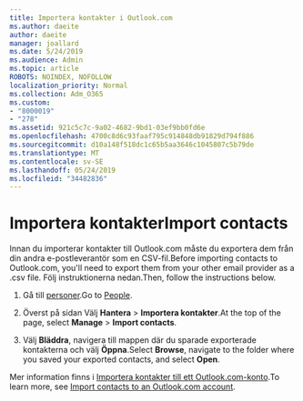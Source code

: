 ```yaml
---
title: Importera kontakter i Outlook.com
ms.author: daeite
author: daeite
manager: joallard
ms.date: 5/24/2019
ms.audience: Admin
ms.topic: article
ROBOTS: NOINDEX, NOFOLLOW
localization_priority: Normal
ms.collection: Adm_O365
ms.custom:
- "8000019"
- "278"
ms.assetid: 921c5c7c-9a02-4682-9bd1-03ef9bb0fd6e
ms.openlocfilehash: 4700c8d6c93faaf795c914848db91829d794f886
ms.sourcegitcommit: d10a148f518dc1c65b5aa3646c1045807c5b79de
ms.translationtype: MT
ms.contentlocale: sv-SE
ms.lasthandoff: 05/24/2019
ms.locfileid: "34482836"
---
```

# <a name="import-contacts"></a><span data-ttu-id="57081-102">Importera kontakter</span><span class="sxs-lookup"><span data-stu-id="57081-102">Import contacts</span></span>

<span data-ttu-id="57081-103">Innan du importerar kontakter till Outlook.com måste du exportera dem från din andra e-postleverantör som en CSV-fil.</span><span class="sxs-lookup"><span data-stu-id="57081-103">Before importing contacts to Outlook.com, you'll need to export them from your other email provider as a .csv file.</span></span> <span data-ttu-id="57081-104">Följ instruktionerna nedan.</span><span class="sxs-lookup"><span data-stu-id="57081-104">Then, follow the instructions below.</span></span>
  
1. <span data-ttu-id="57081-105">Gå till [personer](https://outlook.live.com/people/).</span><span class="sxs-lookup"><span data-stu-id="57081-105">Go to [People](https://outlook.live.com/people/).</span></span>

2. <span data-ttu-id="57081-106">Överst på sidan Välj **Hantera** \> **Importera kontakter**.</span><span class="sxs-lookup"><span data-stu-id="57081-106">At the top of the page, select **Manage** \> **Import contacts**.</span></span>

3. <span data-ttu-id="57081-107">Välj **Bläddra**, navigera till mappen där du sparade exporterade kontakterna och välj **Öppna**.</span><span class="sxs-lookup"><span data-stu-id="57081-107">Select **Browse**, navigate to the folder where you saved your exported contacts, and select **Open**.</span></span>

<span data-ttu-id="57081-108">Mer information finns i [Importera kontakter till ett Outlook.com-konto](https://go.microsoft.com/fwlink/p/?linkid=873136).</span><span class="sxs-lookup"><span data-stu-id="57081-108">To learn more, see [Import contacts to an Outlook.com account](https://go.microsoft.com/fwlink/p/?linkid=873136).</span></span>